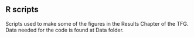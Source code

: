R scripts
----
Scripts used to make some of the figures in the Results Chapter of the TFG. Data needed for  the code is found at Data folder. 
